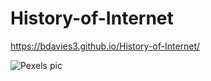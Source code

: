 # History-of-Internet
https://bdavies3.github.io/History-of-Internet/

![Pexels pic](images/pexels-markus-spiske-1089438.jpg)

